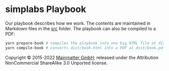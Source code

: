 # simplabs Playbook

Our playbook describes how we work. The contents are maintained in Markdown
files in the [src](./src) folder. The playbook can also be compiled to a PDF:

```bash
yarn prepare-book # compiles the playbook into one big HTML file at dist/book.html
yarn compile-book # converts dist/book.html into a PDF at dist/book.pdf
```

Copyright © 2015-2022 [Mainmatter GmbH](http://mainmatter.com); released under
the Attribution NonCommercial ShareAlike 3.0 Unported license.
